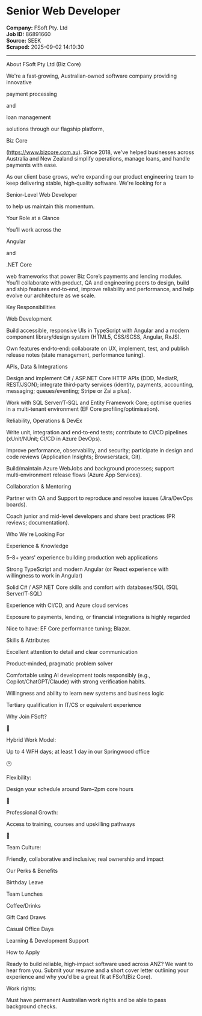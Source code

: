 # Senior Web Developer

**Company:** FSoft Pty. Ltd  
**Job ID:** 86891660  
**Source:** SEEK  
**Scraped:** 2025-09-02 14:10:30

---

About FSoft Pty Ltd (Biz Core)

We're a fast‑growing, Australian‑owned software company providing innovative

payment processing

and

loan management

solutions through our flagship platform,

Biz Core

(https://www.bizcore.com.au). Since 2018, we've helped businesses across Australia and New Zealand simplify operations, manage loans, and handle payments with ease.

As our client base grows, we're expanding our product engineering team to keep delivering stable, high‑quality software. We're looking for a

Senior-Level Web Developer

to help us maintain this momentum.

Your Role at a Glance

You’ll work across the

Angular

and

.NET Core

web frameworks that power Biz Core’s payments and lending modules. You’ll collaborate with product, QA and engineering peers to design, build and ship features end‑to‑end, improve reliability and performance, and help evolve our architecture as we scale.

Key Responsibilities

Web Development

Build accessible, responsive UIs in TypeScript with Angular and a modern component library/design system (HTML5, CSS/SCSS, Angular, RxJS).

Own features end‑to‑end: collaborate on UX, implement, test, and publish release notes (state management, performance tuning).

APIs, Data & Integrations

Design and implement C# / ASP.NET Core HTTP APIs (DDD, MediatR, REST/JSON); integrate third‑party services (identity, payments, accounting, messaging; queues/eventing; Stripe or Zai a plus).

Work with SQL Server/T‑SQL and Entity Framework Core; optimise queries in a multi‑tenant environment (EF Core profiling/optimisation).

Reliability, Operations & DevEx

Write unit, integration and end‑to‑end tests; contribute to CI/CD pipelines (xUnit/NUnit; CI/CD in Azure DevOps).

Improve performance, observability, and security; participate in design and code reviews (Application Insights; Browserstack, Git).

Build/maintain Azure WebJobs and background processes; support multi‑environment release flows (Azure App Services).

Collaboration & Mentoring

Partner with QA and Support to reproduce and resolve issues (Jira/DevOps boards).

Coach junior and mid-level developers and share best practices (PR reviews; documentation).

Who We're Looking For

Experience & Knowledge

5–8+ years' experience building production web applications

Strong TypeScript and modern Angular (or React experience with willingness to work in Angular)

Solid C# / ASP.NET Core skills and comfort with databases/SQL (SQL Server/T‑SQL)

Experience with CI/CD, and Azure cloud services

Exposure to payments, lending, or financial integrations is highly regarded

Nice to have: EF Core performance tuning; Blazor.

Skills & Attributes

Excellent attention to detail and clear communication

Product‑minded, pragmatic problem solver

Comfortable using AI development tools responsibly (e.g., Copilot/ChatGPT/Claude) with strong verification habits.

Willingness and ability to learn new systems and business logic

Tertiary qualification in IT/CS or equivalent experience

Why Join FSoft?

🏡

Hybrid Work Model:

Up to 4 WFH days; at least 1 day in our Springwood office

🕒

Flexibility:

Design your schedule around 9am–2pm core hours

🚀

Professional Growth:

Access to training, courses and upskilling pathways

🤝

Team Culture:

Friendly, collaborative and inclusive; real ownership and impact

Our Perks & Benefits

Birthday Leave

Team Lunches

Coffee/Drinks

Gift Card Draws

Casual Office Days

Learning & Development Support

How to Apply

Ready to build reliable, high‑impact software used across ANZ? We want to hear from you. Submit your resume and a short cover letter outlining your experience and why you'd be a great fit at FSoft(Biz Core).

Work rights:

Must have permanent Australian work rights and be able to pass background checks.
